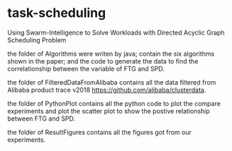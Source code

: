# task-scheduling
Using Swarm-Intelligence to Solve Workloads with Directed Acyclic Graph Scheduling Problem

the folder of Algorithms were writen by java; contain the six algorithms shown in the paper; and the code to generate the data to find the correlationship between the variable of FTG and SPD.

the folder of FilteredDataFromAlibaba contains all the data filtered from Alibaba product trace v2018 https://github.com/alibaba/clusterdata.

the folder of PythonPlot contains all the python code to plot the compare experiments and plot the scatter plot to show the postive relationship between FTG and SPD.

the folder of ResultFigures contains all the figures got from our experiments.
